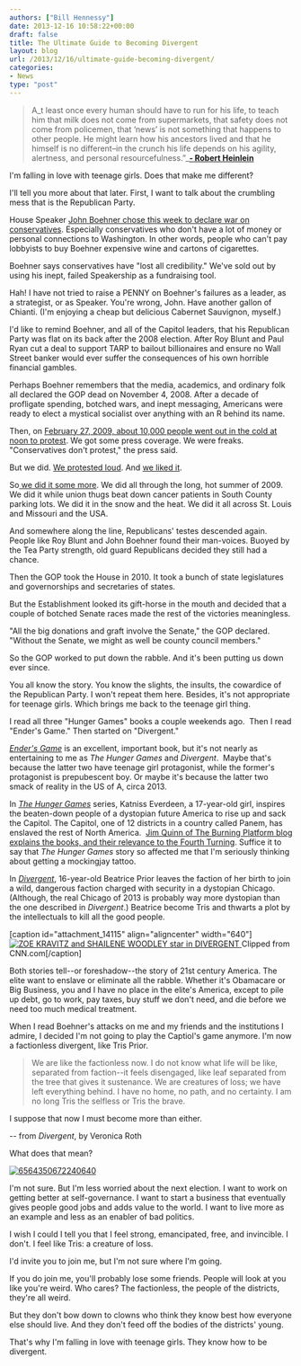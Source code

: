 ```yaml
---
authors: ["Bill Hennessy"]
date: 2013-12-16 10:58:22+00:00
draft: false
title: The Ultimate Guide to Becoming Divergent
layout: blog
url: /2013/12/16/ultimate-guide-becoming-divergent/
categories:
- News
type: "post"
---
```


> A_t least once every human should have to run for his life, to teach him that milk does not come from supermarkets, that safety does not come from policemen, that ‘news’ is not something that happens to other people. He might learn how his ancestors lived and that he himself is no different–in the crunch his life depends on his agility, alertness, and personal resourcefulness.”_**[- Robert Heinlein](https://www.amazon.com/dp/0441788386/ref=as_li_tf_til?tag=thebur01-20&camp=0&creative=0&linkCode=as1&creativeASIN=0441788386&adid=0ZG4K17X09EVAHVE7HMQ)**



I'm falling in love with teenage girls. Does that make me different?

I'll tell you more about that later. First, I want to talk about the crumbling mess that is the Republican Party.

House Speaker [John Boehner chose this week to declare war on conservatives](https://swampland.time.com/2013/12/12/boehner-declares-war-conservative-groups-have-lost-all-credibility/). Especially conservatives who don't have a lot of money or personal connections to Washington. In other words, people who can't pay lobbyists to buy Boehner expensive wine and cartons of cigarettes.

Boehner says conservatives have "lost all credibility." We've sold out by using his inept, failed Speakership as a fundraising tool.

Hah! I have not tried to raise a PENNY on Boehner's failures as a leader, as a strategist, or as Speaker. You're wrong, John. Have another gallon of Chianti. (I'm enjoying a cheap but delicious Cabernet Sauvignon, myself.)

I'd like to remind Boehner, and all of the Capitol leaders, that his Republican Party was flat on its back after the 2008 election. After Roy Blunt and Paul Ryan cut a deal to support TARP to bailout billionaires and ensure no Wall Street banker would ever suffer the consequences of his own horrible financial gambles.

Perhaps Boehner remembers that the media, academics, and ordinary folk all declared the GOP dead on November 4, 2008. After a decade of profligate spending, botched wars, and inept messaging, Americans were ready to elect a mystical socialist over anything with an R behind its name.

Then, on [February 27, 2009, about 10,000 people went out in the cold at noon to protest](https://www.tcotreport.com/MasterTeaPartyInfo.html). We got some press coverage. We were freaks. "Conservatives don't protest," the press said.

But we did. [We protested loud](https://www.facebook.com/events/67775481561/). And [we liked it](https://hennessysview.com/2009/02/28/flow-thru-afterglow/).

So[ we did it some more](https://www.24thstate.com/2009/04/saint-louis-tax-day-tea-party-photographs.html). We did all through the long, hot summer of 2009. We did it while union thugs beat down cancer patients in South County parking lots. We did it in the snow and the heat. We did it all across St. Louis and Missouri and the USA.

And somewhere along the line, Republicans' testes descended again. People like Roy Blunt and John Boehner found their man-voices. Buoyed by the Tea Party strength, old guard Republicans decided they still had a chance.

Then the GOP took the House in 2010. It took a bunch of state legislatures and governorships and secretaries of states.

But the Establishment looked its gift-horse in the mouth and decided that a couple of botched Senate races made the rest of the victories meaningless.

"All the big donations and graft involve the Senate," the GOP declared. "Without the Senate, we might as well be county council members."

So the GOP worked to put down the rabble. And it's been putting us down ever since.

You all know the story. You know the slights, the insults, the cowardice of the Republican Party. I won't repeat them here. Besides, it's not appropriate for teenage girls. Which brings me back to the teenage girl thing.

I read all three "Hunger Games" books a couple weekends ago.  Then I read "Ender's Game." Then started on "Divergent."

[_Ender's Game_](https://www.amazon.com/Enders-Game-1-Ender-Quintet-ebook/dp/B003G4W49C/ref=sr_1_1?s=digital-text&ie=UTF8&qid=1386997653&sr=1-1&keywords=enders+game) is an excellent, important book, but it's not nearly as entertaining to me as _The Hunger Games_ and _Divergent_.  Maybe that's because the latter two have teenage girl protagonist, while the former's protagonist is prepubescent boy. Or maybe it's because the latter two smack of reality in the US of A, circa 2013.

In [_The Hunger Games_](https://www.amazon.com/Hunger-Games-Suzanne-Collins-ebook/dp/B002MQYOFW/ref=sr_1_3?ie=UTF8&qid=1386996710&sr=8-3&keywords=hunger+games) series, Katniss Everdeen, a 17-year-old girl, inspires the beaten-down people of a dystopian future America to rise up and sack the Capitol. The Capitol, one of 12 districts in a country called Panem, has enslaved the rest of North America.  [Jim Quinn of The Burning Platform blog explains the books, and their relevance to the Fourth Turning](https://www.zerohedge.com/news/2013-12-10/guest-post-may-odds-be-ever-your-favor-part-1-reaping). Suffice it to say that _The Hunger Games_ story so affected me that I'm seriously thinking about getting a mockingjay tattoo.

In [_Divergent_](https://www.amazon.com/Divergent-Veronica-Roth-ebook/dp/B004CFA9RS/ref=sr_1_2?ie=UTF8&qid=1386996677&sr=8-2&keywords=divergent), 16-year-old Beatrice Prior leaves the faction of her birth to join a wild, dangerous faction charged with security in a dystopian Chicago. (Although, the real Chicago of 2013 is probably way more dystopian than the one described in _Divergent_.) Beatrice become Tris and thwarts a plot by the intellectuals to kill all the good people.

[caption id="attachment_14115" align="aligncenter" width="640"][![ZOE KRAVITZ and SHAILENE WOODLEY star in DIVERGENT](https://hennessysview.com/wp-content/uploads/2013/12/130719161918-divergent-story-top.jpg)
](https://hennessysview.com/wp-content/uploads/2013/12/130719161918-divergent-story-top.jpg) Clipped from CNN.com[/caption]

Both stories tell--or foreshadow--the story of 21st century America. The elite want to enslave or eliminate all the rabble. Whether it's Obamacare or Big Business, you and I have no place in the elite's America, except to pile up debt, go to work, pay taxes, buy stuff we don't need, and die before we need too much medical treatment.

When I read Boehner's attacks on me and my friends and the institutions I admire, I decided I'm not going to play the Captiol's game anymore. I'm now a factionless divergent, like Tris Prior.



> We are like the factionless now. I do not know what life will be like, separated from faction--it feels disengaged, like leaf separated from the tree that gives it sustenance. We are creatures of loss; we have left everything behind. I have no home, no path, and no certainty. I am no long Tris the selfless or Tris the brave.

I suppose that now I must become more than either.

-- from _Divergent_, by Veronica Roth



What does that mean?

[![6564350672240640](https://hennessysview.com/wp-content/uploads/2013/12/6564350672240640.png)
](https://hennessysview.com/wp-content/uploads/2013/12/6564350672240640.png)

I'm not sure. But I'm less worried about the next election. I want to work on getting better at self-governance. I want to start a business that eventually gives people good jobs and adds value to the world. I want to live more as an example and less as an enabler of bad politics.

I wish I could I tell you that I feel strong, emancipated, free, and invincible. I don't. I feel like Tris: a creature of loss.

I'd invite you to join me, but I'm not sure where I'm going.

If you do join me, you'll probably lose some friends. People will look at you like you're weird. Who cares? The factionless, the people of the districts, they're all weird.

But they don't bow down to clowns who think they know best how everyone else should live. And they don't feed off the bodies of the districts' young.

That's why I'm falling in love with teenage girls. They know how to be divergent.
